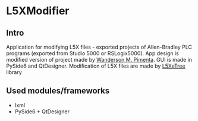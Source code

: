 # L5XModifier

## Intro

Application for modifying L5X files - exported projects of Allen-Bradley PLC programs (exported from Studio 5000 or
RSLogix5000). App design is modified version of project made by
[Wanderson M. Pimenta](https://github.com/Wanderson-Magalhaes/Modern_GUI_PyDracula_PySide6_or_PyQt6).
GUI is made in PySide6 and QtDesigner. Modification of L5X files are made by
[L5XeTree](https://github.com/MateuszKon/L5XeTree) library

## Used modules/frameworks

- lxml
- PySide6 + QtDesigner